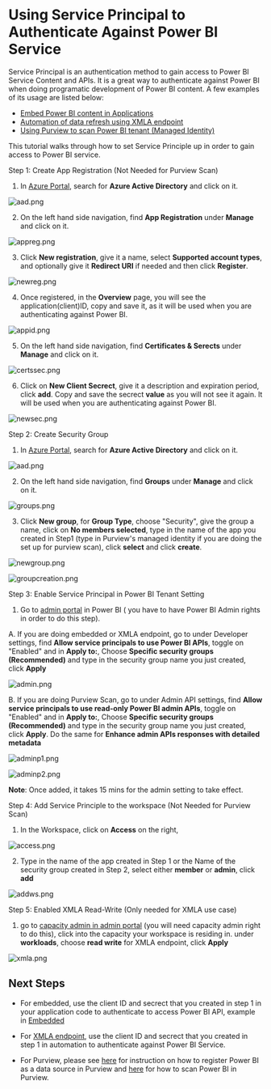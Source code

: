 # Using Service Principal to Authenticate Against Power BI Service

Service Principal is an authentication method to gain access to Power BI Service Content and APIs. It is a great way to authenticate against Power BI when doing programatic development of Power BI content. A few examples of its usage are listed below:

* [Embed Power BI content in Applications](../Embedded/EmbeddedOverview.md)
* [Automation of data refresh using XMLA endpoint](https://github.com/mariuspc/pbi-xmla-refresh)
* [Using Purview to scan Power BI tenant (Managed Identity)](../PurviewforPBI/Purview4PBI.md)

This tutorial walks through how to set Service Principle up in order to gain access to Power BI service.

Step 1: Create App Registration (Not Needed for Purview Scan)

1. In [Azure Portal](https://portal.azure.com/), search for **Azure Active Directory** and click on it.

![aad.png](images/aad.png)

2. On the left hand side navigation, find **App Registration** under **Manage** and click on it.

![appreg.png](images/appreg.png)

3. Click **New registration**, give it a name, select **Supported account types**, and optionally give it **Redirect URI** if needed and then click **Register**.

![newreg.png](images/newreg.png)

4. Once registered, in the **Overview** page, you will see the application(client)ID, copy and save it, as it will be used when you are authenticating against Power BI.

![appid.png](images/appid.png)

5. On the left hand side navigation, find **Certificates & Serects** under **Manage** and click on it.

![certssec.png](images/certssec.png)


6. Click on **New Client Secrect**, give it a description and expiration period, click **add**. Copy and save the secrect **value** as you will not see it again. It will be used when you are authenticating against Power BI.

![newsec.png](images/newsec.png)

Step 2: Create Security Group

1. In [Azure Portal](https://portal.azure.com/), search for **Azure Active Directory** and click on it.

![aad.png](images/aad.png)

2. On the left hand side navigation, find **Groups** under **Manage** and click on it.

![groups.png](images/groups.png)

3. Click **New group**, for **Group Type**, choose "Security", give the group a name, click on **No members selected**, type in the name of the app you created in Step1 (type in Purview's managed identity if you are doing the set up for purview scan), click **select** and click **create**.  

![newgroup.png](images/newgroup.png)

![groupcreation.png](images/creategroup.png)

Step 3: Enable Service Principal in Power BI Tenant Setting

1. Go to [admin portal](https://app.powerbi.com/admin-portal/tenantSettings) in Power BI ( you have to have Power BI Admin rights in order to do this step). 

A. If you are doing embedded or XMLA endpoint, go to under Developer settings, find **Allow service principals to use Power BI APIs**, toggle on "Enabled" and in **Apply to:**, Choose **Specific security groups (Recommended)** and type in the security group name you just created, click **Apply**

![admin.png](images/admin.png)

B. If you are doing Purview Scan, go to under Admin API settings, find **Allow service principals to use read-only Power BI admin APIs**, toggle on "Enabled" and in **Apply to:**, Choose **Specific security groups (Recommended)** and type in the security group name you just created, click **Apply**. Do the same for **Enhance admin APIs responses with detailed metadata**

![adminp1.png](images/adminp1.png)

![adminp2.png](images/adminp2.png)

**Note**: Once added, it takes 15 mins for the admin setting to take effect.

Step 4: Add Service Principle to the workspace (Not Needed for Purview Scan)

1. In the Workspace, click on **Access** on the right,

![access.png](images/access.png)

2. Type in the name of the app created in Step 1 or the Name of the security group created in Step 2, select either **member** or **admin**, click **add**

![addws.png](images/addws.png)

Step 5: Enabled XMLA Read-Write (Only needed for XMLA use case)

1. go to [capacity admin in admin portal](https://app.powerbi.com/admin-portal/capacities) (you will need capacity admin right to do this), click into the capacity your workspace is residing in. under **workloads**, choose **read write** for XMLA endpoint, click **Apply**

![xmla.png](images/xmla.png)

## Next Steps
* For embedded, use the client ID and secrect that you created in step 1 in your application code to authenticate to access Power BI API, example in [Embedded](../Embedded/EmbeddedOverview.md)

* For [XMLA endpoint](https://github.com/mariuspc/pbi-xmla-refresh), use the client ID and secrect that you created in step 1 in automation to authenticate against Power BI Service.

* For Purview, please see [here](https://docs.microsoft.com/en-us/azure/purview/register-scan-power-bi-tenant#steps-to-register-in-the-same-tenant) for instruction on how to register Power BI as a data source in Purview and [here](https://docs.microsoft.com/en-us/azure/purview/register-scan-power-bi-tenant#scan) for how to scan Power BI in Purview. 
